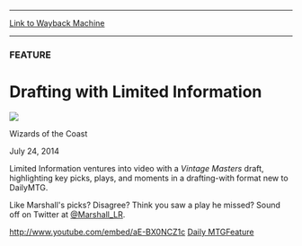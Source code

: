 
---
[Link to Wayback Machine](https://web.archive.org/web/20140729162402/http://magic.wizards.com/en/articles/archive/feature/drafting-limited-information-2014-07-24)

[_metadata_:wayback_url]:- "http://magic.wizards.com/en/articles/archive/feature/drafting-limited-information-2014-07-24"
[_metadata_:wayback_raw_url]:- "https://web.archive.org/web/20140729162402id_/http://magic.wizards.com/en/articles/archive/feature/drafting-limited-information-2014-07-24"
[_metadata_:wayback_capture_timestamp]:- "2014-07-29 16:24:02+00:00"
[_metadata_:publish_date]:- "2014-07-24"
[_metadata_:generator]:- "Drupal 7 (http://drupal.org)"
[_metadata_:description]:- "Join Marshall Sutcliffe with a Vintage Masters draft, highlighting key picks and plays."
---





### FEATURE


Drafting with Limited Information
=================================



![](https://media.magic.wizards.com/styles/auth_small/public/images/person/wizards_authorpic_larger.jpg)

Wizards of the Coast




July 24, 2014
 







Limited Information ventures into video with a *Vintage Masters* draft, highlighting key picks, plays, and moments in a drafting-with format new to DailyMTG.


Like Marshall's picks? Disagree? Think you saw a play he missed? Sound off on Twitter at [@Marshall\_LR](https://twitter.com/@Marshall_LR).


<http://www.youtube.com/embed/aE-BX0NCZ1c>
[Daily MTG](/en/tags/daily-mtg)[Feature](/en/tags/feature)





 
 


  







